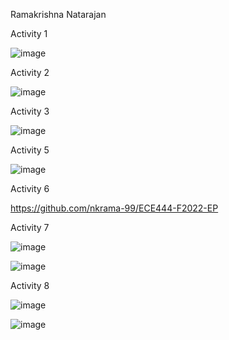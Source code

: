 Ramakrishna Natarajan

Activity 1

![image](https://user-images.githubusercontent.com/55057578/190285520-f01440e0-7070-4f25-9584-f8a92b6adff1.png)


Activity 2

![image](https://user-images.githubusercontent.com/55057578/190286204-ff4b2cfb-c8f6-4ffa-809d-d07551d499a3.png)


Activity 3

![image](https://user-images.githubusercontent.com/55057578/190287484-b0bf73fa-7017-4c5e-9aef-12c3a4dc44d7.png)


Activity 5

![image](https://user-images.githubusercontent.com/55057578/190302662-ba36bda4-6f71-4a63-8ba2-7ed08a82873e.png)


Activity 6

https://github.com/nkrama-99/ECE444-F2022-EP


Activity 7

![image](https://user-images.githubusercontent.com/55057578/190298370-6c482e98-731b-445f-9ce0-15eae34fdd41.png)

![image](https://user-images.githubusercontent.com/55057578/190298425-19f13504-545d-40c7-8d65-a8b824ba269d.png)


Activity 8

![image](https://user-images.githubusercontent.com/55057578/190300231-e306a2b6-73a0-4de4-b27b-fe86800c15df.png)

![image](https://user-images.githubusercontent.com/55057578/190300270-da188b56-38a9-4567-a0ab-a9dc27f23245.png)

